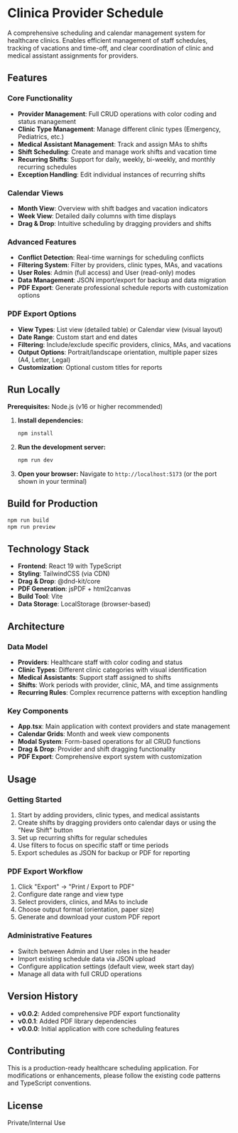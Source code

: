 # Clinica Provider Schedule

A comprehensive scheduling and calendar management system for healthcare clinics. Enables efficient management of staff schedules, tracking of vacations and time-off, and clear coordination of clinic and medical assistant assignments for providers.

## Features

### Core Functionality
- **Provider Management**: Full CRUD operations with color coding and status management
- **Clinic Type Management**: Manage different clinic types (Emergency, Pediatrics, etc.)
- **Medical Assistant Management**: Track and assign MAs to shifts
- **Shift Scheduling**: Create and manage work shifts and vacation time
- **Recurring Shifts**: Support for daily, weekly, bi-weekly, and monthly recurring schedules
- **Exception Handling**: Edit individual instances of recurring shifts

### Calendar Views
- **Month View**: Overview with shift badges and vacation indicators
- **Week View**: Detailed daily columns with time displays
- **Drag & Drop**: Intuitive scheduling by dragging providers and shifts

### Advanced Features
- **Conflict Detection**: Real-time warnings for scheduling conflicts
- **Filtering System**: Filter by providers, clinic types, MAs, and vacations
- **User Roles**: Admin (full access) and User (read-only) modes
- **Data Management**: JSON import/export for backup and data migration
- **PDF Export**: Generate professional schedule reports with customization options

### PDF Export Options
- **View Types**: List view (detailed table) or Calendar view (visual layout)
- **Date Range**: Custom start and end dates
- **Filtering**: Include/exclude specific providers, clinics, MAs, and vacations
- **Output Options**: Portrait/landscape orientation, multiple paper sizes (A4, Letter, Legal)
- **Customization**: Optional custom titles for reports

## Run Locally

**Prerequisites:** Node.js (v16 or higher recommended)

1. **Install dependencies:**
   ```bash
   npm install
   ```

2. **Run the development server:**
   ```bash
   npm run dev
   ```

3. **Open your browser:**
   Navigate to `http://localhost:5173` (or the port shown in your terminal)

## Build for Production

```bash
npm run build
npm run preview
```

## Technology Stack

- **Frontend**: React 19 with TypeScript
- **Styling**: TailwindCSS (via CDN)
- **Drag & Drop**: @dnd-kit/core
- **PDF Generation**: jsPDF + html2canvas
- **Build Tool**: Vite
- **Data Storage**: LocalStorage (browser-based)

## Architecture

### Data Model
- **Providers**: Healthcare staff with color coding and status
- **Clinic Types**: Different clinic categories with visual identification
- **Medical Assistants**: Support staff assigned to shifts
- **Shifts**: Work periods with provider, clinic, MA, and time assignments
- **Recurring Rules**: Complex recurrence patterns with exception handling

### Key Components
- **App.tsx**: Main application with context providers and state management
- **Calendar Grids**: Month and week view components
- **Modal System**: Form-based operations for all CRUD functions
- **Drag & Drop**: Provider and shift dragging functionality
- **PDF Export**: Comprehensive export system with customization

## Usage

### Getting Started
1. Start by adding providers, clinic types, and medical assistants
2. Create shifts by dragging providers onto calendar days or using the "New Shift" button
3. Set up recurring shifts for regular schedules
4. Use filters to focus on specific staff or time periods
5. Export schedules as JSON for backup or PDF for reporting

### PDF Export Workflow
1. Click "Export" → "Print / Export to PDF"
2. Configure date range and view type
3. Select providers, clinics, and MAs to include
4. Choose output format (orientation, paper size)
5. Generate and download your custom PDF report

### Administrative Features
- Switch between Admin and User roles in the header
- Import existing schedule data via JSON upload
- Configure application settings (default view, week start day)
- Manage all data with full CRUD operations

## Version History

- **v0.0.2**: Added comprehensive PDF export functionality
- **v0.0.1**: Added PDF library dependencies
- **v0.0.0**: Initial application with core scheduling features

## Contributing

This is a production-ready healthcare scheduling application. For modifications or enhancements, please follow the existing code patterns and TypeScript conventions.

## License

Private/Internal Use
